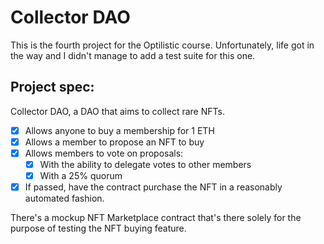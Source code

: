 # Collector DAO

This is the fourth project for the Optilistic course.
Unfortunately, life got in the way and I didn't manage to add a test suite for this one.

## Project spec:

Collector DAO, a DAO that aims to collect rare NFTs.

- [x] Allows anyone to buy a membership for 1 ETH
- [x] Allows a member to propose an NFT to buy
- [x] Allows members to vote on proposals:
  - [x] With the ability to delegate votes to other members
  - [x] With a 25% quorum
- [x] If passed, have the contract purchase the NFT in a reasonably automated fashion.

There's a mockup NFT Marketplace contract that's there solely for the purpose of testing the NFT buying feature.
